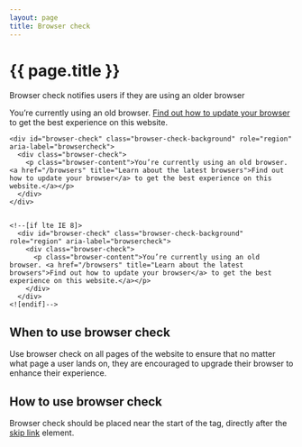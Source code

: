 ```yaml
---
layout: page
title: Browser check
---
```


# {{ page.title }}

Browser check notifies users if they are using an older browser

<div id="browser-check" class="browser-check-background" role="region" aria-label="browsercheck">
  <div class="browser-check">
    <p class="browser-content">You’re currently using an old browser. <a href="/browsers" title="Learn about the latest browsers">Find out how to update your browser</a> to get the best experience on this website.</a></p>
  </div>
</div>


    <div id="browser-check" class="browser-check-background" role="region" aria-label="browsercheck">
      <div class="browser-check">
        <p class="browser-content">You’re currently using an old browser. <a href="/browsers" title="Learn about the latest browsers">Find out how to update your browser</a> to get the best experience on this website.</a></p>
      </div>
    </div>


    <!--[if lte IE 8]>
      <div id="browser-check" class="browser-check-background" role="region" aria-label="browsercheck">
        <div class="browser-check">
          <p class="browser-content">You’re currently using an old browser. <a href="/browsers" title="Learn about the latest browsers">Find out how to update your browser</a> to get the best experience on this website.</a></p>
        </div>
      </div>
    <![endif]-->

## When to use browser check

Use browser check on all pages of the website to ensure that no matter what page a user lands on, they are encouraged to upgrade their browser to enhance their experience.

## How to use browser check

Browser check should be placed near the start of the <code><body></code> tag, directly after the [skip link](/essex-county-council-digital-manual/Design-system/Elements-and-Components/skip-link) element.
